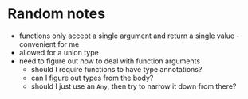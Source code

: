 # Random notes
- functions only accept a single argument and return a single value - convenient for me
- allowed for a union type
- need to figure out how to deal with function arguments
  - should I require functions to have type annotations?
  - can I figure out types from the body?
  - should I just use an `Any`, then try to narrow it down from there?